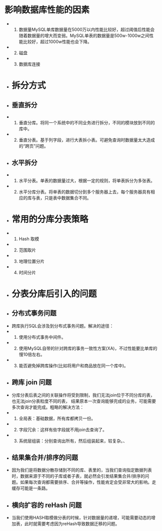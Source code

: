 # 影响数据库性能的因素
- 1. 数据量MySQL单库数据量在5000万以内性能比较好，超过阈值后性能会随着数据量的增大而变弱。MySQL单表的数据量是500w-1000w之间性能比较好，超过1000w性能也会下降。
- 2. 磁盘
- 3. 数据库连接
- # 拆分方式
- ## 垂直拆分
- 1. 垂直分库。将同一个系统中的不同业务进行拆分，不同的模块放到不同的库中。
- 2. 垂直分表。基于列字段，进行大表拆小表。可避免查询时数据量太大造成的“跨页”问题。
- ## 水平拆分
- 1. 水平分表。单表的数据量过大，根据一定的规则，将单表拆分为多张表。
- 2. 水平分库分表。将单表的数据切分到多个服务器上去，每个服务器具有相应的库与表，只是表中数据集合不同。
- # 常用的分库分表策略
- 1. Hash 取模
- 2. 范围取片
- 3. 地理位置分片
- 4. 时间分片
- # 分表分库后引入的问题
- ## 分布式事务问题
- 跨库执行SQL会涉及到分布式事务问题。解决的途径：
- 1. 使用分布式事务中间件。
- 2. 使用MySQL自带的针对跨库的事务一致性方案(XA)，不过性能要比单库的慢10倍左右。
- 3. 能否避免掉跨库操作(比如将用户和商品放在同一个库中)。
- ## 跨库 join 问题
- 分库分表后表之间的关联操作将受到限制，我们无法join位于不同分库的表，也无法join分表粒度不同的表， 结果原本一次查询能够完成的业务，可能需要多次查询才能完成。粗略的解决方法：
- 1. 全局表：基础数据，所有库都拷贝一份。
- 2. 字段冗余：这样有些字段就不用join去查询了。
- 3. 系统层组装：分别查询出所有，然后组装起来，较复杂。、
- ## 结果集合并/排序的问题
- 因为我们是将数据分散存储到不同的库、表里的，当我们查询指定数据列表时，数据来源于不同的子库或者子表，就必然会引发结果集合并/排序的问题。如果每次查询都需要排序、合并等操作，性能肯定会受非常大的影响。走缓存可能是一条路。
- ## 横向扩容的 reHash 问题
- 当我们使用HASH取模做分表的时候，针对数据量的递增，可能需要动态的增加表，此时就需要考虑因为reHash导致数据迁移的问题。